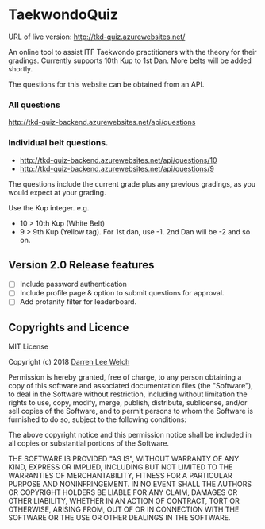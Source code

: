 # TaekwondoQuiz

URL of live version: http://tkd-quiz.azurewebsites.net/

An online tool to assist ITF Taekwondo practitioners with the theory for their gradings.  Currently supports 10th Kup to 1st Dan.  More belts will be added shortly.

The questions for this website can be obtained from an API.

### All questions
http://tkd-quiz-backend.azurewebsites.net/api/questions

### Individual belt questions.
- http://tkd-quiz-backend.azurewebsites.net/api/questions/10
- http://tkd-quiz-backend.azurewebsites.net/api/questions/9

The questions include the current grade plus any previous gradings, as you would expect at your grading.

Use the Kup integer. e.g.
- 10 > 10th Kup (White Belt)
- 9  > 9th Kup (Yellow tag).
For 1st dan, use -1.  2nd Dan will be -2 and so on.

## Version 2.0 Release features
- [ ] Include password authentication
- [ ] Include profile page & option to submit questions for approval.
- [ ] Add profanity filter for leaderboard.

## Copyrights and Licence

MIT License

Copyright (c) 2018 <a href="https://darrenwelch.co.uk" target="_blank">Darren Lee Welch</a>

Permission is hereby granted, free of charge, to any person obtaining a copy
of this software and associated documentation files (the "Software"), to deal
in the Software without restriction, including without limitation the rights
to use, copy, modify, merge, publish, distribute, sublicense, and/or sell
copies of the Software, and to permit persons to whom the Software is
furnished to do so, subject to the following conditions:

The above copyright notice and this permission notice shall be included in all
copies or substantial portions of the Software.

THE SOFTWARE IS PROVIDED "AS IS", WITHOUT WARRANTY OF ANY KIND, EXPRESS OR
IMPLIED, INCLUDING BUT NOT LIMITED TO THE WARRANTIES OF MERCHANTABILITY,
FITNESS FOR A PARTICULAR PURPOSE AND NONINFRINGEMENT. IN NO EVENT SHALL THE
AUTHORS OR COPYRIGHT HOLDERS BE LIABLE FOR ANY CLAIM, DAMAGES OR OTHER
LIABILITY, WHETHER IN AN ACTION OF CONTRACT, TORT OR OTHERWISE, ARISING FROM,
OUT OF OR IN CONNECTION WITH THE SOFTWARE OR THE USE OR OTHER DEALINGS IN THE
SOFTWARE.
